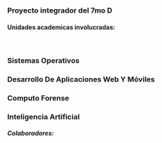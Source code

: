 <h3>Proyecto integrador del 7mo D</h3>

<h4>Unidades academicas involucradas: </h4>
<br>
<h3>Sistemas Operativos</h3>
<h3>Desarrollo De Aplicaciones Web Y Móviles</h3>
<h3>Computo Forense</h3>
<h3>Inteligencia Artificial</h3>

<h5>Colaboradores:</h5>


